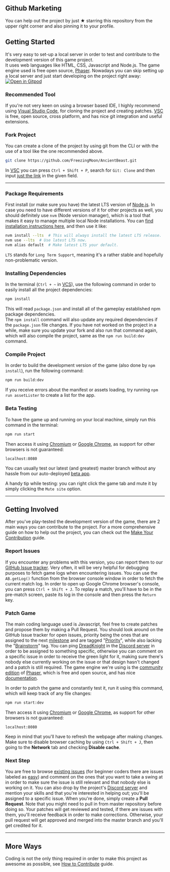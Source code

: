 ## Github Marketing

You can help out the project by just ★ starring this repository from the upper right corner and also pinning it to your profile.

## Getting Started

It's very easy to set-up a local server in order to test and contribute to the development version of this game project.  
It uses web languages like HTML, CSS, Javascript and Node.js. The game engine used is free open source, [Phaser](https://phaser.io).
Nowadays you can skip setting up a local server and just start developing on the project right away: [![Open in Gitpod](https://img.shields.io/badge/setup-automated-blue?logo=gitpod)](https://gitpod.io/#https://github.com/FreezingMoon/AncientBeast)

### Recommended Tool

If you're not very keen on using a browser based IDE, I highly recommend using [Visual Studio Code](https://code.visualstudio.com/download), for cloning the project and creating patches. [VSC](https://code.visualstudio.com/download) is free, open source, cross platform, and has nice git integration and useful extensions.

### Fork Project

You can create a clone of the project by using git from the CLI or with the use of a tool like the one recommended above.

```sh
git clone https://github.com/FreezingMoon/AncientBeast.git
```

In [VSC](https://code.visualstudio.com/download) you can press `Ctrl + Shift + P`, search for `Git: Clone` and then input [just the link](https://github.com/FreezingMoon/AncientBeast.git) in the given field.

---

### Package Requirements

First install (or make sure you have) the latest LTS version of [Node.js](https://nodejs.org). In case you need to have different versions of it for other projects as well, you should definitely use `nvm` (Node version manager), which is a tool that makes it easy to manage multiple local Node installations. You can [find installation instructions here](https://github.com/nvm-sh/nvm#install--update-script), and then use it like:

```sh
nvm install --lts  # This will always install the latest LTS release.
nvm use --lts  # Use latest LTS now.
nvm alias default  # Make latest LTS your default.
```

`LTS` stands for `Long Term Support`, meaning it's a rather stable and hopefully non-problematic version.

### Installing Dependencies

In the terminal (`Ctrl + ~` in [VCS](https://code.visualstudio.com/download)), use the following command in order to easily install all the project dependencies:

```sh
npm install
```

This will read `package.json` and install all of the gameplay established npm package dependencies.  
The `npm install` command will also update any required dependencies if the `package.json` file changes. If you have not worked on the project in a while, make sure you update your fork and also run that command again, which will also compile the project, same as the `npm run build:dev` command.

### Compile Project

In order to build the development version of the game (also done by `npm install`), run the following command:

```sh
npm run build:dev
```

If you receive errors about the manifest or assets loading, try running `npm run assetLister` to create a list for the app.

### Beta Testing

To have the game up and running on your local machine, simply run this command in the terminal:

```sh
npm run start
```

Then access it using [Chromium](https://chromium.org) or [Google Chrome](https://google.com/chrome), as support for other browsers is not guaranteed:

```
localhost:8080
```

You can usually test our latest (and greatest) master branch without any hassle from our auto-deployed [beta app](https://beta.ancientbeast.com).

A handy tip while testing: you can right click the game tab and mute it by simply clicking the `Mute site` option.

---

## Getting Involved

After you've play-tested the development version of the game, there are 2 main ways you can contribute to the project.
For a more comprehensive guide on how to help out the project, you can check out the [Make Your Contribution](https://AncientBeast.com/contribute) guide.

### Report Issues

If you encounter any problems with this version, you can report them to our [GitHub Issue tracker](https://github.com/FreezingMoon/AncientBeast/issues).
Very often, it will be very helpful for debugging purposes to fetch game logs when encountering issues. You can use the `AB.getLog()` function from the browser console window in order to fetch the current match log.
In order to open up Google Chrome browser's console, you can press `Ctrl + Shift + J`. To replay a match, you'll have to be in the pre-match screen, paste its log in the console and then press the `Return` key.

### Patch Game

The main coding language used is Javascript, feel free to create patches and propose them by making a Pull Request.
You should look around on the GitHub Issue tracker for open issues, priority being the ones that are assigned to the next [milestone](https://github.com/FreezingMoon/AncientBeast/milestones) and are tagged "[Priority](https://github.com/FreezingMoon/AncientBeast/labels/Priority)", while also lacking the "[Brainstorm](https://github.com/FreezingMoon/AncientBeast/labels/Brainstorm)" tag. You can ping [DreadKnight](https://github.com/DreadKnight) in the [Discord server](https://discord.gg/x78rKen) in order to be assigned to something specific, otherwise you can comment on a specific issue in order to receive the green light for it, making sure there's nobody else currently working on the issue or that design hasn't changed and a patch is still required. The game engine we're using is the [community edition](https://github.com/photonstorm/phaser-ce) of [Phaser](https://github.com/photonstorm/phaser), which is free and open source, and has nice [documentation](https://photonstorm.github.io/phaser-ce).

In order to patch the game and constantly test it, run it using this command, which will keep track of any file changes:

```sh
npm run start:dev
```

Then access it using [Chromium](https://chromium.org) or [Google Chrome](https://google.com/chrome), as support for other browsers is not guaranteed:

```
localhost:8080
```

Keep in mind that you'll have to refresh the webpage after making changes. Make sure to disable browser caching by using `Ctrl + Shift + J`, then going to the **Network** tab and checking **Disable cache**.

### Next Step

You are free to browse [existing issues](https://github.com/FreezingMoon/AncientBeast/issues) (for beginner coders there are issues labeled as [easy](https://github.com/FreezingMoon/AncientBeast/issues?q=is%3Aopen+is%3Aissue+label%3Aeasy)) and comment on the ones that you want to take a swing at in order to make sure the issue is still relevant and that nobody else is working on it. You can also drop by the project's [Discord server](https://discord.gg/x78rKen) and mention your skills and that you're interested in helping out; you'll be assigned to a specific issue. When you're done, simply create a **Pull Request**. Note that you might need to pull in from master repository before doing so. Your patches will get reviewed and tested, if there are issues with them, you'll receive feedback in order to make corrections. Otherwise, your pull request will get approved and merged into the master branch and you'll get credited for it.

---

## More Ways

Coding is not the only thing required in order to make this project as awesome as possible, see [How to Contribute](https://ancientbeast.com/contribute) guide.
